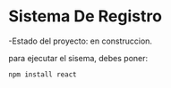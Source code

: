 <h1>Sistema De Registro</h1>

-Estado del proyecto: en construccion.

para ejecutar el sisema, debes poner:

```npm install react```
